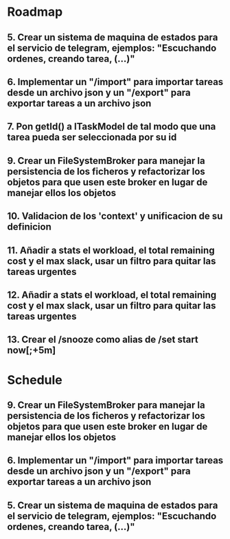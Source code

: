 # Roadmap
## 5. Crear un sistema de maquina de estados para el servicio de telegram, ejemplos: "Escuchando ordenes, creando tarea, (...)"
## 6. Implementar un "/import" para importar tareas desde un archivo json y un "/export" para exportar tareas a un archivo json
## 7. Pon getId() a ITaskModel de tal modo que una tarea pueda ser seleccionada por su id
## 9. Crear un FileSystemBroker para manejar la persistencia de los ficheros y refactorizar los objetos para que usen este broker en lugar de manejar ellos los objetos
## 10. Validacion de los 'context' y unificacion de su definicion
## 11. Añadir a stats el workload, el total remaining cost y el max slack, usar un filtro para quitar las tareas urgentes
## 12. Añadir a stats el workload, el total remaining cost y el max slack, usar un filtro para quitar las tareas urgentes
## 13. Crear el /snooze como alias de /set start now[;+5m]

# Schedule
## 9. Crear un FileSystemBroker para manejar la persistencia de los ficheros y refactorizar los objetos para que usen este broker en lugar de manejar ellos los objetos
## 6. Implementar un "/import" para importar tareas desde un archivo json y un "/export" para exportar tareas a un archivo json
## 5. Crear un sistema de maquina de estados para el servicio de telegram, ejemplos: "Escuchando ordenes, creando tarea, (...)"

